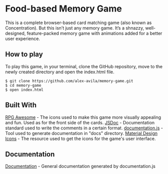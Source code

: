 # Food-based Memory Game

This is a complete browser-based card matching game (also known as Concentration). But this isn’t just any memory game. It’s a shnazzy, well-designed, feature-packed memory game with animations added for a better user experience.

## How to play

To play this game, in your terminal, clone the GitHub repository, move to the newly created directory and open the index.html file.

```
$ git clone https://github.com/alex-avila/memory-game.git
$ cd memory-game
$ open index.html
```

## Built With

[RPG Awesome](https://github.com/nagoshiashumari/Rpg-Awesome) - The icons used to make this game more visually appealing and fun. Used as for the front side of the cards.
[JSDoc](https://github.com/jsdoc3/jsdoc) - Documentation standard used to write the comments in a certain format.
[documentation.js](https://github.com/jsdoc3/jsdoc) - Tool used to generate documentation in "docs" directory.
[Material Design Icons](https://material.io/tools/icons) - The resource used to get the icons for the game's user interface.

## Documentation

[Documentation](docs/DOCS.md) - General documentation generated by documentation.js